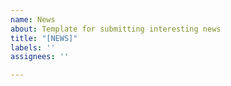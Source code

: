 ```yaml
---
name: News
about: Template for submitting interesting news
title: "[NEWS]"
labels: ''
assignees: ''

---
```



